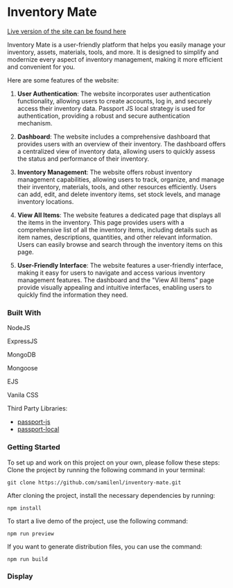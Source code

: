# Inventory Mate

[Live version of the site can be found here]()

Inventory Mate is a user-friendly platform that helps you easily manage your inventory, assets, materials, tools, and more. It is designed to simplify and modernize every aspect of inventory management, making it more efficient and convenient for you.

Here are some features of the website:

1. __User Authentication__: The website incorporates user authentication functionality, allowing users to create accounts, log in, and securely access their inventory data. Passport JS local strategy is used for authentication, providing a robust and secure authentication mechanism.

2. __Dashboard__: The website includes a comprehensive dashboard that provides users with an overview of their inventory. The dashboard offers a centralized view of inventory data, allowing users to quickly assess the status and performance of their inventory.

3. __Inventory Management__: The website offers robust inventory management capabilities, allowing users to track, organize, and manage their inventory, materials, tools, and other resources efficiently. Users can add, edit, and delete inventory items, set stock levels, and manage inventory locations.

4. __View All Items__: The website features a dedicated page that displays all the items in the inventory. This page provides users with a comprehensive list of all the inventory items, including details such as item names, descriptions, quantities, and other relevant information. Users can easily browse and search through the inventory items on this page.

5. __User-Friendly Interface__: The website features a user-friendly interface, making it easy for users to navigate and access various inventory management features. The dashboard and the "View All Items" page provide visually appealing and intuitive interfaces, enabling users to quickly find the information they need.



### Built With

NodeJS

ExpressJS

MongoDB

Mongoose

EJS

Vanila CSS

Third Party Libraries:
   - [passport-js](https://github.com/jaredhanson/passport-github)
   - [passport-local](https://github.com/jaredhanson/passport-local)



### Getting Started


To set up and work on this project on your own, please follow these steps:
Clone the project by running the following command in your terminal:

   `git clone https://github.com/samilenl/inventory-mate.git`

   
After cloning the project, install the necessary dependencies by running:

   `npm install`

   
To start a live demo of the project, use the following command:

   `npm run preview`

   
If you want to generate distribution files, you can use the command:

   `npm run build`


### Display
